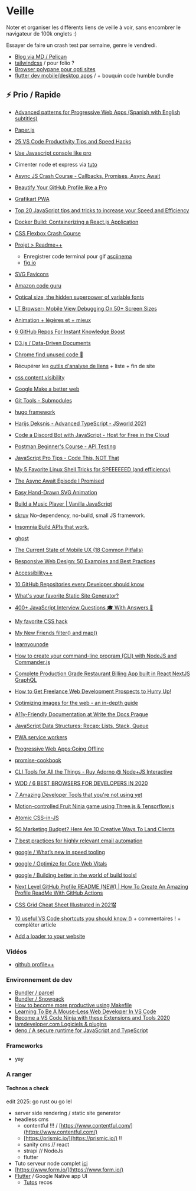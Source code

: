 # Veille

Noter et organiser les différents liens de veille à voir, sans encombrer le navigateur de 100k onglets :)

Essayer de faire un crash test par semaine, genre le vendredi.

- [Blog via MD / Pelican](https://github.com/getpelican/pelican)
- [tailwindcss](https://tailwindcss.com/) / pour folio ?
- [Browser polypane pour opti sites](https://polypane.app/)
- [flutter dev mobile/desktop apps](https://flutter.dev/) / + bouquin code humble bundle







## ⚡️ Prio / Rapide

- [Advanced patterns for Progressive Web Apps (Spanish with English subtitles)](https://www.youtube.com/watch?v=PPJKljH1dn8)
- [Paper.js](http://paperjs.org/about/)
- [25 VS Code Productivity Tips and Speed Hacks](https://www.youtube.com/watch?v=ifTF3ags0XI)
- [Use Javascript console like pro](https://dev.to/suprabhasupi/use-javascript-console-like-pro-3j1h?signin=true)
- Cimenter node et express via [tuto](https://www.youtube.com/watch?v=Oe421EPjeBE)
- [Async JS Crash Course - Callbacks, Promises, Async Await](https://www.youtube.com/watch?v=PoRJizFvM7s)
- [Beautify Your GitHub Profile like a Pro](https://dev.to/ruppysuppy/beautify-your-github-profile-like-a-pro-5093)
- [Grafikart PWA](https://www.youtube.com/watch?v=5f1M_cu2eDM)

- [Top 20 JavaScript tips and tricks to increase your Speed and Efficiency](https://dev.to/techygeeky/top-20-javascript-tips-and-tricks-to-increase-your-speed-and-efficiency-283g)
- [Docker Build: Containerizing a React.js Application](https://www.youtube.com/watch?v=8VHheCkw-7k)
- [CSS Flexbox Crash Course](https://www.youtube.com/watch?v=tXIhdp5R7sc)



- [Projet > Readme++](https://dev.to/eludadev/take-your-github-repository-to-the-next-level-17ge)
  - Enregistrer code terminal pour gif [asciinema](https://asciinema.org/)
  - [fig.io](https://fig.io/)
- [SVG Favicons](https://austingil.com/svg-favicons/)
- [Amazon code guru](https://aws.amazon.com/fr/codeguru/)
- [Optical size, the hidden superpower of variable fonts](https://pixelambacht.nl/2021/optical-size-hidden-superpower/)
- [LT Browser- Mobile View Debugging On 50+ Screen Sizes](https://www.lambdatest.com/lt-browser/)
- [Animation + légères et + mieux](https://lottiefiles.com/)
- [6 GitHub Repos For Instant Knowledge Boost](https://dev.to/mfarajewicz/6-github-repos-for-instant-knowledge-boost-3mo0)
- [D3.js / Data-Driven Documents](https://d3js.org/)
- [Chrome find unused code 🔎](https://dev.to/dailydevtips1/chrome-find-unused-code-3g9c)
- Récupérer les [outils d'analyse de liens](https://www.webdesignerdepot.com/2020/11/9-ways-to-boost-your-domain-authority/) + liste + fin de site
- [css content visibility](https://web.dev/content-visibility/)
- [Google Make a better web](https://web.dev/)
- [Git Tools - Submodules](https://git-scm.com/book/en/v2/Git-Tools-Submodules)
- [hugo framework](https://gohugo.io/)
- [Harijs Deksnis - Advanced TypeScript - JSworld 2021](https://www.youtube.com/watch?v=GDs76It5iGM)
- [Code a Discord Bot with JavaScript - Host for Free in the Cloud](https://www.youtube.com/watch?v=7rU_KyudGBY)
- [Postman Beginner's Course - API Testing](https://www.youtube.com/watch?v=VywxIQ2ZXw4)
- [JavaScript Pro Tips - Code This, NOT That](https://www.youtube.com/watch?v=Mus_vwhTCq0)
- [My 5 Favorite Linux Shell Tricks for SPEEEEEED (and efficiency)](https://www.youtube.com/watch?v=V8EUdia_kOE)
- [The Async Await Episode I Promised](https://www.youtube.com/watch?v=vn3tm0quoqE)
- [Easy Hand-Drawn SVG Animation](https://www.youtube.com/watch?v=LuWdeuPMHps)
- [Build a Music Player | Vanilla JavaScript](https://www.youtube.com/watch?v=QTHRWGn_sJw)
- [skruv](https://skruv.io/) No-dependency, no-build, small JS framework.
- [Insomnia Build APIs that work.](https://insomnia.rest/)
- [ghost](https://ghost.org/features/)
- [The Current State of Mobile UX (18 Common Pitfalls)](https://baymard.com/blog/2021-current-state-mobile-ecommerce)
- [Responsive Web Design: 50 Examples and Best Practices](https://designmodo.com/responsive-design-examples/)
- [Accessibility++](https://www.getstark.co/library/)
- [10 GitHub Repositories every Developer should know](https://dev.to/pb/10-github-repositories-every-developer-should-know-ngm)
- [What's your favorite Static Site Generator?](https://dev.to/madza/what-s-your-favorite-static-site-generator-5h74)
- [400+ JavaScript Interview Questions 🎓 With Answers 🌠](https://dev.to/worldindev/400-javascript-interview-questions-with-answers-2fcj)
- [My favorite CSS hack](https://dev.to/gajus/my-favorite-css-hack-32g3)
- [My New Friends filter() and map()](https://dev.to/savagepixie/my-new-friends-filter-and-map-74a)
- [learnyounode](https://github.com/workshopper/learnyounode)
- [How to create your command-line program (CLI) with NodeJS and Commander.js](https://dev.to/ngduc/how-to-create-a-command-line-npm-module-cli-using-commander-js-ke4)
- [Complete Production Grade Restaurant Billing App built in React NextJS GraphQL](https://dev.to/nabendu82/complete-production-grade-restaurant-billing-app-built-in-react-nextjs-graphql-p10)
- [How to Get Freelance Web Development Prospects to Hurry Up!](https://dev.to/raddevon/how-to-get-freelance-web-development-prospects-to-hurry-up-2cn8)
- [Optimizing images for the web - an in-depth guide](https://dev.to/prototyp/optimizing-images-for-the-web-an-in-depth-guide-4j7d)
- [A11y-Friendly Documentation at Write the Docs Prague](https://dev.to/carolstran/a11y-friendly-documentation-at-write-the-docs-prague-174f)
- [JavaScript Data Structures: Recap: Lists, Stack, Queue](https://dev.to/miku86/javascript-data-structures-recap-lists-stack-queue-2can)
- [PWA service workers](https://serviceworke.rs/)
- [Progressive Web Apps:Going Offline](https://developers.google.com/codelabs/pwa-training/pwa03--going-offline#0)
- [promise-cookbook](https://github.com/mattdesl/promise-cookbook)
- [CLI Tools for All the Things - Ruy Adorno @ Node+JS Interactive](https://www.youtube.com/watch?v=WaH4ccEBe3g)
- [WDD / 6 BEST BROWSERS FOR DEVELOPERS IN 2020](https://www.webdesignerdepot.com/2020/02/6-best-browsers-for-developers-in-2020/)
- [7 Amazing Developer Tools that you're not using yet](https://www.youtube.com/watch?v=U_gANjtv28g)
- [Motion-controlled Fruit Ninja game using Three.js & Tensorflow.js](https://dev.to/devdevcharlie/motion-controlled-fruit-ninja-game-using-three-js-tensorflow-js-18de)
- [Atomic CSS-in-JS](https://sebastienlorber.com/atomic-css-in-js)
- [$0 Marketing Budget? Here Are 10 Creative Ways To Land Clients](https://www.markettap.com/how-to-find-clients/?ref=webdesignernews.com)
- [7 best practices for highly relevant email automation](https://www.gosquared.com/blog/email-automation-best-practices)
- [google / What’s new in speed tooling](https://www.youtube.com/watch?v=yDHfrhCGFQw)
- [google / Optimize for Core Web Vitals](https://www.youtube.com/watch?v=AQqFZ5t8uNc)
- [google / Building better in the world of build tools!](https://www.youtube.com/watch?v=vsMJiNtQWvw)
- [Next Level GitHub Profile README (NEW) | How To Create An Amazing Profile ReadMe With GitHub Actions](https://www.youtube.com/watch?v=ECuqb5Tv9qI)
- [CSS Grid Cheat Sheet Illustrated in 2021🎖️](https://dev.to/joyshaheb/css-grid-cheat-sheet-illustrated-in-2021-1a3)
- [10 useful VS Code shortcuts you should know ()](https://dev.to/simonpaix/10-useful-vs-code-shortcuts-you-should-know-42m) + commentaires ! + compléter article
- [Add a loader to your website](https://dev.to/clementgaudiniere/add-a-loader-to-your-website-eag)

### Vidéos

- [github profile++](https://www.youtube.com/watch?v=ECuqb5Tv9qI)

### Environnement de dev

- [Bundler / parcel](https://parceljs.org/)
- [Bundler / Snowpack](https://www.snowpack.dev/#api-reference)
- [How to become more productive using Makefile](https://dev.to/xarala221/how-to-become-more-productive-using-makefile-579b)
- [Learning To Be A Mouse-Less Web Developer In VS Code](https://dev.to/ansonlowzf/learning-to-be-a-mouse-less-web-developer-7em)
- [Become a VS Code Ninja with these Extensions and Tools 2020](https://dev.to/vikrantnegi/become-a-vs-code-ninja-with-these-extensions-and-tools-2020-1119)
- [iamdeveloper.com Logiciels & plugins](https://www.iamdeveloper.com/uses/)
- [deno / A secure runtime for JavaScript and TypeScript](https://deno.land/)

### Frameworks

- yay

### A ranger

#### Technos a check

edit 2025: go rust ou go lel

- server side rendering / static site generator
- headless cms
  - contentful !!! / [https://www.contentful.com/](https://www.contentful.com/)
  - [https://prismic.io/](https://prismic.io/) !!
  - sanity cms // react
  - strapi // NodeJs
  - flutter
- Tuto serveur node complet [ici](https://www.youtube.com/watch?v=XCgCjasqEFo&list=PLQlWzK5tU-gDyxC1JTpyC2avvJlt3hrIh&index=2)
- [https://www.form.io/](https://www.form.io/)
- [Flutter](https://flutter.dev/) / Google Native app UI
  - [Tutos](https://dev.to/baksman/how-to-learn-flutter-for-free-in-2020-gil) recos
